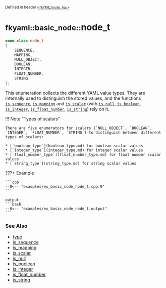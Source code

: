 <small>Defined in header [`<fkYAML/node.hpp>`](https://github.com/fktn-k/fkYAML/blob/develop/include/fkYAML/node.hpp)</small>

# <small>fkyaml::basic_node::</small>node_t

```cpp
enum class node_t
{
    SEQUENCE,
    MAPPING,
    NULL_OBJECT,
    BOOLEAN,
    INTEGER,
    FLOAT_NUMBER,
    STRING,
};
```

This enumeration collects the different YAML value types. They are internally used to distinguish the stored values, and the functions [`is_sequence`](is_sequence.md), [`is_mapping`](is_mapping.md) and [`is_scalar`](is_scalar.md) (with [`is_null`](is_null.md), [`is_boolean`](is_boolean.md), [`is_integer`](is_integer.md), [`is_float_number`](is_float_number.md), [`is_string`](is_string.md)) rely on it.  

!!! Note "Types of scalars"

    There are five enumerators for scalars (`NULL_OBJECT`, `BOOLEAN`, `INTEGER`, `FLOAT_NUMBER`, `STRING`) to distinguish between different types of scalars:  

    * [`boolean_type`](boolean_type.md) for boolean scalar values
    * [`integer_type`](integer_type.md) for integer scalar values
    * [`float_number_type`](float_number_type.md) for float number scalar values
    * [`string_type`](string_type.md) for string scalar values

???+ Example

    ```cpp
    --8<-- "examples/ex_basic_node_node_t.cpp:9"
    ```

    output:
    ```bash
    --8<-- "examples/ex_basic_node_node_t.output"
    ```

### **See Also**

* [type](type.md)
* [is_sequence](is_sequence.md)
* [is_mapping](is_mapping.md)
* [is_scalar](is_scalar.md)
* [is_null](is_null.md)
* [is_boolean](is_boolean.md)
* [is_integer](is_integer.md)
* [is_float_number](is_float_number.md)
* [is_string](is_string.md)
